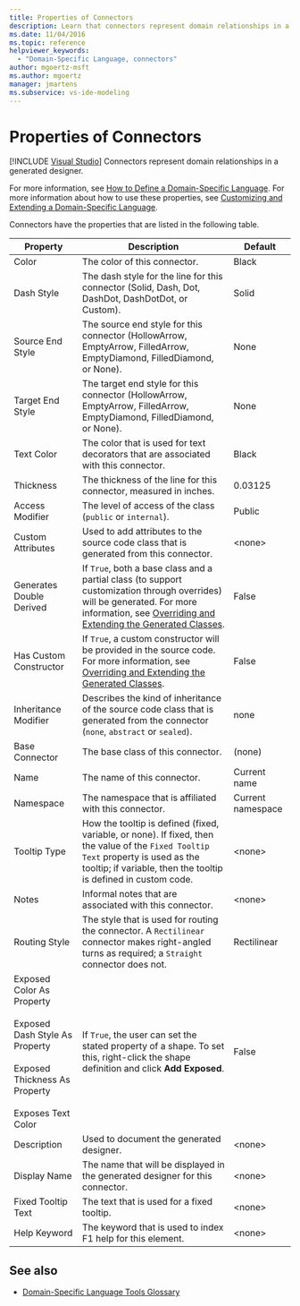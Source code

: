```yaml
---
title: Properties of Connectors
description: Learn that connectors represent domain relationships in a generated designer and that you use these properties to customize and extend a domain-specific language.
ms.date: 11/04/2016
ms.topic: reference
helpviewer_keywords:
  - "Domain-Specific Language, connectors"
author: mgoertz-msft
ms.author: mgoertz
manager: jmartens
ms.subservice: vs-ide-modeling
---
```

# Properties of Connectors

 [!INCLUDE [Visual Studio](~/includes/applies-to-version/vs-windows-only.md)]
Connectors represent domain relationships in a generated designer.

 For more information, see [How to Define a Domain-Specific Language](../modeling/how-to-define-a-domain-specific-language.md). For more information about how to use these properties, see [Customizing and Extending a Domain-Specific Language](../modeling/customizing-and-extending-a-domain-specific-language.md).

 Connectors have the properties that are listed in the following table.

|Property|Description|Default|
|-|-|-|
|Color|The color of this connector.|Black|
|Dash Style|The dash style for the line for this connector (Solid, Dash, Dot, DashDot, DashDotDot, or Custom).|Solid|
|Source End Style|The source end style for this connector (HollowArrow, EmptyArrow, FilledArrow, EmptyDiamond, FilledDiamond, or None).|None|
|Target End Style|The target end style for this connector (HollowArrow, EmptyArrow, FilledArrow, EmptyDiamond, FilledDiamond, or None).|None|
|Text Color|The color that is used for text decorators that are associated with this connector.|Black|
|Thickness|The thickness of the line for this connector, measured in inches.|0.03125|
|Access Modifier|The level of access of the class (`public` or `internal`).|Public|
|Custom Attributes|Used to add attributes to the source code class that is generated from this connector.|\<none>|
|Generates Double Derived|If `True`, both a base class and a partial class (to support customization through overrides) will be generated. For more information, see [Overriding and Extending the Generated Classes](../modeling/overriding-and-extending-the-generated-classes.md).|False|
|Has Custom Constructor|If `True`, a custom constructor will be provided in the source code. For more information, see [Overriding and Extending the Generated Classes](../modeling/overriding-and-extending-the-generated-classes.md).|False|
|Inheritance Modifier|Describes the kind of inheritance of the source code class that is generated from the connector (`none`, `abstract` or `sealed`).|none|
|Base Connector|The base class of this connector.|(none)|
|Name|The name of this connector.|Current name|
|Namespace|The namespace that is affiliated with this connector.|Current namespace|
|Tooltip Type|How the tooltip is defined (fixed, variable, or none). If fixed, then the value of the `Fixed Tooltip Text` property is used as the tooltip; if variable, then the tooltip is defined in custom code.|\<none>|
|Notes|Informal notes that are associated with this connector.|\<none>|
|Routing Style|The style that is used for routing the connector. A `Rectilinear` connector makes right-angled turns as required; a `Straight` connector does not.|Rectilinear|
|Exposed Color As Property<br /><br /> Exposed Dash Style As Property<br /><br /> Exposed Thickness As Property<br /><br /> Exposes Text Color|If `True`, the user can set the stated property of a shape. To set this, right-click the shape definition and click **Add Exposed**.|False|
|Description|Used to document the generated designer.|\<none>|
|Display Name|The name that will be displayed in the generated designer for this connector.|\<none>|
|Fixed Tooltip Text|The text that is used for a fixed tooltip.|\<none>|
|Help Keyword|The keyword that is used to index F1 help for this element.|\<none>|

## See also

- [Domain-Specific Language Tools Glossary](/previous-versions/bb126564(v=vs.100))